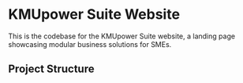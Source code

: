 # KMUpower Suite Website

This is the codebase for the KMUpower Suite website, a landing page showcasing modular business solutions for SMEs.

## Project Structure


